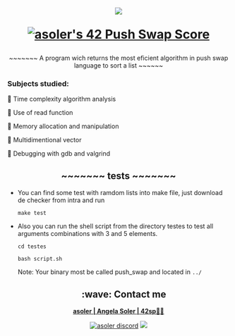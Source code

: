 <h1  align="center">
  <img src=https://game.42sp.org.br/static/assets/achievements/push_swape.png>  
  
  <a href="https://github.com/JaeSeoKim/badge42"><img alt="asoler's 42 Push Swap Score"/>
  </a>
</h1>

<p align="center">
     ~~~~~~~  A program wich returns the most eficient algorithm in push swap language to sort a list   ~~~~~~
</p>


<h3>Subjects studied:</h3>
<p>
💠 Time complexity algorithm analysis

💠 Use of read function

💠 Memory allocation and manipulation

💠 Multidimentional vector

💠 Debugging with gdb and valgrind
</p>

<h2 align="center">~~~~~~~  tests   ~~~~~~~  </h2>

- You can find some test with ramdom lists into make file, just download de checker from intra and run
    
    `make test`
- Also you can run the shell script from the directory testes to test all arguments combinations with 3 and 5 elements.
    
    `cd testes`
    
    `bash script.sh`
    
  Note: Your binary most be called push_swap and located in `../`
  
  <h2  align="center">:wave: Contact me</h2>
<p  align="center">
  <strong> <a href="mailto:asoler@student.42sp.org.br"/>asoler | Angela Soler | 42sp👨‍🚀</a></strong>
  <p align="center">
    <a href="https://discordapp.com/users/AngelaSol#1460"><img src="https://img.shields.io/badge/Discord-5865F2?style=for-the-badge&logo=discord&logoColor=white" alt="asoler discord"/></a>
    <a href="https://www.linkedin.com/in/angela-soler-982753212/"><img src="https://img.shields.io/badge/LinkedIn-0077B5?style=for-the-badge&logo=linkedin&logoColor=white"/></a>
